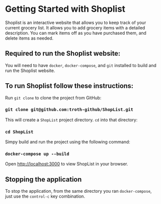 # Getting Started with Shoplist

Shoplist is an interactive website that allows you to keep track of your current grocery list.  It allows
you to add grocery items with a detailed description.  You can mark items off as you have purchased them, and
delete items as needed.

##  Required to run the Shoplist website:

You will need to have `docker`, `docker-compose`, and `git` installed to build and run the Shoplist
website.

## To run Shoplist follow these instructions:

Run `git clone` to clone the project from GitHub:

### `git clone git@github.com:troth-github/ShopList.git`

This will create a `ShopList` project directory.  `cd` into that directory:

### `cd ShopList`

Simpy build and run the project using the following command:

### `docker-compose up --build`

Open [http://localhost:3000](http://localhost:3000) to view ShopList in your browser.

## Stopping the application

To stop the application, from the same directory you ran `docker-compose`, just use the `control-c` 
key combination.

